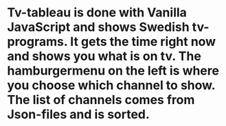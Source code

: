 # Tv-tableau is done with Vanilla JavaScript and shows Swedish tv-programs. It gets the time right now and shows you what is on tv. The hamburgermenu on the left is where you choose which channel to show. The list of channels comes from Json-files and is sorted. 
